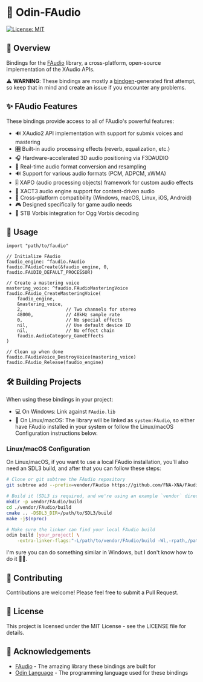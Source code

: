 # 🎵 Odin-FAudio

[![License: MIT](https://img.shields.io/badge/License-MIT-yellow.svg)](https://opensource.org/licenses/MIT)

## 🚀 Overview

Bindings for the [FAudio](https://github.com/FNA-XNA/FAudio) library, a cross-platform, open-source implementation of the XAudio APIs.

⚠️ **WARNING**: These bindings are mostly a [bindgen](https://github.com/karl-zylinski/odin-c-bindgen)-generated first attempt, so keep that in mind and create an issue if you encounter any problems.

## ✨ FAudio Features

These bindings provide access to all of FAudio's powerful features:

- 🔊 XAudio2 API implementation with support for submix voices and mastering
- 🎛 Built-in audio processing effects (reverb, equalization, etc.)
- 🎧 Hardware-accelerated 3D audio positioning via F3DAUDIO
- 🔄 Real-time audio format conversion and resampling
- 🔊 Support for various audio formats (PCM, ADPCM, xWMA)
- 🎚️ XAPO (audio processing objects) framework for custom audio effects
- 🎨 XACT3 audio engine support for content-driven audio
- 📱 Cross-platform compatibility (Windows, macOS, Linux, iOS, Android)
- 🎮 Designed specifically for game audio needs
- 🎹 STB Vorbis integration for Ogg Vorbis decoding

## 🔧 Usage

```odin
import "path/to/faudio"

// Initialize FAudio
faudio_engine: ^faudio.FAudio
faudio.FAudioCreate(&faudio_engine, 0, faudio.FAUDIO_DEFAULT_PROCESSOR)

// Create a mastering voice
mastering_voice: ^faudio.FAudioMasteringVoice
faudio.FAudio_CreateMasteringVoice(
    faudio_engine,
    &mastering_voice,
    2,                // Two channels for stereo
    48000,            // 48kHz sample rate
    0,                // No special effects
    nil,              // Use default device ID
    nil,              // No effect chain
    faudio.AudioCategory_GameEffects
)

// Clean up when done
faudio.FAudioVoice_DestroyVoice(mastering_voice)
faudio.FAudio_Release(faudio_engine)
```

## 🛠️ Building Projects

When using these bindings in your project:

- 💻 On Windows: Link against `FAudio.lib`
- 🐧 On Linux/macOS: The library will be linked as `system:FAudio`, so either have FAudio installed in your system or follow the Linux/macOS Configuration instructions below.

### Linux/macOS Configuration

On Linux/macOS, if you want to use a local FAudio installation, you'll also need an SDL3 build, and after that you can follow these steps:

```bash
# Clone or git subtree the FAudio repository
git subtree add --prefix=vendor/FAudio https://github.com/FNA-XNA/FAudio.git [LATEST_TAG] --squash

# Build it (SDL3 is required, and we're using an example `vendor` directory here)
mkdir -p vendor/FAudio/build
cd ./vendor/FAudio/build
cmake .. -DSDL3_DIR=/path/to/SDL3/build
make -j$(nproc)

# Make sure the linker can find your local FAudio build
odin build [your_project] \
    -extra-linker-flags:"-L/path/to/vendor/FAudio/build -Wl,-rpath,/path/to/vendor/FAudio/build"
```

I'm sure you can do something similar in Windows, but I don't know how to do it 🤷‍♂️.

## 🤝 Contributing

Contributions are welcome! Please feel free to submit a Pull Request.

## 📄 License

This project is licensed under the MIT License - see the LICENSE file for details.

## 🙏 Acknowledgements

- [FAudio](https://github.com/FNA-XNA/FAudio) - The amazing library these bindings are built for
- [Odin Language](https://odin-lang.org/) - The programming language used for these bindings
